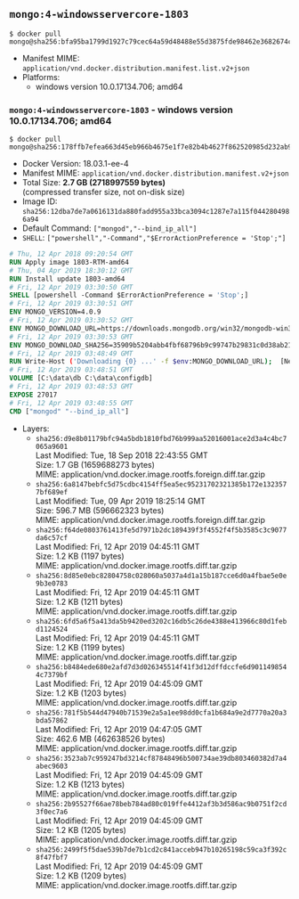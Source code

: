 ## `mongo:4-windowsservercore-1803`

```console
$ docker pull mongo@sha256:bfa95ba1799d1927c79cec64a59d48488e55d3875fde98462e3682674cda7701
```

-	Manifest MIME: `application/vnd.docker.distribution.manifest.list.v2+json`
-	Platforms:
	-	windows version 10.0.17134.706; amd64

### `mongo:4-windowsservercore-1803` - windows version 10.0.17134.706; amd64

```console
$ docker pull mongo@sha256:178ffb7efea663d45eb966b4675e1f7e82b4b4627f862520985d232ab933972e
```

-	Docker Version: 18.03.1-ee-4
-	Manifest MIME: `application/vnd.docker.distribution.manifest.v2+json`
-	Total Size: **2.7 GB (2718997559 bytes)**  
	(compressed transfer size, not on-disk size)
-	Image ID: `sha256:12dba7de7a0616131da880fadd955a33bca3094c1287e7a115f0442804986a94`
-	Default Command: `["mongod","--bind_ip_all"]`
-	`SHELL`: `["powershell","-Command","$ErrorActionPreference = 'Stop';"]`

```dockerfile
# Thu, 12 Apr 2018 09:20:54 GMT
RUN Apply image 1803-RTM-amd64
# Thu, 04 Apr 2019 18:30:12 GMT
RUN Install update 1803-amd64
# Fri, 12 Apr 2019 03:30:50 GMT
SHELL [powershell -Command $ErrorActionPreference = 'Stop';]
# Fri, 12 Apr 2019 03:30:51 GMT
ENV MONGO_VERSION=4.0.9
# Fri, 12 Apr 2019 03:30:52 GMT
ENV MONGO_DOWNLOAD_URL=https://downloads.mongodb.org/win32/mongodb-win32-x86_64-2008plus-ssl-4.0.9-signed.msi
# Fri, 12 Apr 2019 03:30:53 GMT
ENV MONGO_DOWNLOAD_SHA256=35909b5204abb4fbf68796b9c99747b29831c0d38ab21e1c3654845a8eb28090
# Fri, 12 Apr 2019 03:48:49 GMT
RUN Write-Host ('Downloading {0} ...' -f $env:MONGO_DOWNLOAD_URL); 	[Net.ServicePointManager]::SecurityProtocol = [Net.SecurityProtocolType]::Tls12; 	(New-Object System.Net.WebClient).DownloadFile($env:MONGO_DOWNLOAD_URL, 'mongo.msi'); 		Write-Host ('Verifying sha256 ({0}) ...' -f $env:MONGO_DOWNLOAD_SHA256); 	if ((Get-FileHash mongo.msi -Algorithm sha256).Hash -ne $env:MONGO_DOWNLOAD_SHA256) { 		Write-Host 'FAILED!'; 		exit 1; 	}; 		Write-Host 'Installing ...'; 	Start-Process msiexec -Wait 		-ArgumentList @( 			'/i', 			'mongo.msi', 			'/quiet', 			'/qn', 			'INSTALLLOCATION=C:\mongodb', 			'ADDLOCAL=all' 		); 	$env:PATH = 'C:\mongodb\bin;' + $env:PATH; 	[Environment]::SetEnvironmentVariable('PATH', $env:PATH, [EnvironmentVariableTarget]::Machine); 		Write-Host 'Verifying install ...'; 	Write-Host '  mongo --version'; mongo --version; 	Write-Host '  mongod --version'; mongod --version; 		Write-Host 'Removing ...'; 	Remove-Item C:\mongodb\bin\*.pdb -Force; 	Remove-Item C:\windows\installer\*.msi -Force; 	Remove-Item mongo.msi -Force; 		Write-Host 'Complete.';
# Fri, 12 Apr 2019 03:48:51 GMT
VOLUME [C:\data\db C:\data\configdb]
# Fri, 12 Apr 2019 03:48:53 GMT
EXPOSE 27017
# Fri, 12 Apr 2019 03:48:55 GMT
CMD ["mongod" "--bind_ip_all"]
```

-	Layers:
	-	`sha256:d9e8b01179bfc94a5bdb1810fbd76b999aa52016001ace2d3a4c4bc7065a9601`  
		Last Modified: Tue, 18 Sep 2018 22:43:55 GMT  
		Size: 1.7 GB (1659688273 bytes)  
		MIME: application/vnd.docker.image.rootfs.foreign.diff.tar.gzip
	-	`sha256:6a8147bebfc5d75cdbc4154ff5ea5ec95231702321385b172e1323577bf689ef`  
		Last Modified: Tue, 09 Apr 2019 18:25:14 GMT  
		Size: 596.7 MB (596662323 bytes)  
		MIME: application/vnd.docker.image.rootfs.foreign.diff.tar.gzip
	-	`sha256:f64de0803761413fe5d7971b2dc189439f3f4552f4f5b3585c3c9077da6c57cf`  
		Last Modified: Fri, 12 Apr 2019 04:45:11 GMT  
		Size: 1.2 KB (1197 bytes)  
		MIME: application/vnd.docker.image.rootfs.diff.tar.gzip
	-	`sha256:8d85e0ebc82804758c028060a5037a4d1a15b187cce6d0a4fbae5e0e9b3e0783`  
		Last Modified: Fri, 12 Apr 2019 04:45:11 GMT  
		Size: 1.2 KB (1211 bytes)  
		MIME: application/vnd.docker.image.rootfs.diff.tar.gzip
	-	`sha256:6fd5a6f5a413da5b9420ed3202c16db5c26de4388e413966c80d1febd1124524`  
		Last Modified: Fri, 12 Apr 2019 04:45:11 GMT  
		Size: 1.2 KB (1199 bytes)  
		MIME: application/vnd.docker.image.rootfs.diff.tar.gzip
	-	`sha256:b8484ede680e2afd7d3d026345514f41f3d12dffdccfe6d9011498544c7379bf`  
		Last Modified: Fri, 12 Apr 2019 04:45:09 GMT  
		Size: 1.2 KB (1203 bytes)  
		MIME: application/vnd.docker.image.rootfs.diff.tar.gzip
	-	`sha256:781f5b544d47940b71539e2a5a1ee98dd0cfa1b684a9e2d7770a20a3bda57862`  
		Last Modified: Fri, 12 Apr 2019 04:47:05 GMT  
		Size: 462.6 MB (462638526 bytes)  
		MIME: application/vnd.docker.image.rootfs.diff.tar.gzip
	-	`sha256:3523ab7c959247bd3214cf87848496b500734ae39db803460382d7a4abec9603`  
		Last Modified: Fri, 12 Apr 2019 04:45:09 GMT  
		Size: 1.2 KB (1213 bytes)  
		MIME: application/vnd.docker.image.rootfs.diff.tar.gzip
	-	`sha256:2b95527f66ae78beb784ad80c019ffe4412af3b3d586ac9b0751f2cd3f0ec7a6`  
		Last Modified: Fri, 12 Apr 2019 04:45:09 GMT  
		Size: 1.2 KB (1205 bytes)  
		MIME: application/vnd.docker.image.rootfs.diff.tar.gzip
	-	`sha256:2499f5f5dae539b7de7b1cd2c841acceb947b10265198c59ca3f392c8f47fbf7`  
		Last Modified: Fri, 12 Apr 2019 04:45:09 GMT  
		Size: 1.2 KB (1209 bytes)  
		MIME: application/vnd.docker.image.rootfs.diff.tar.gzip
